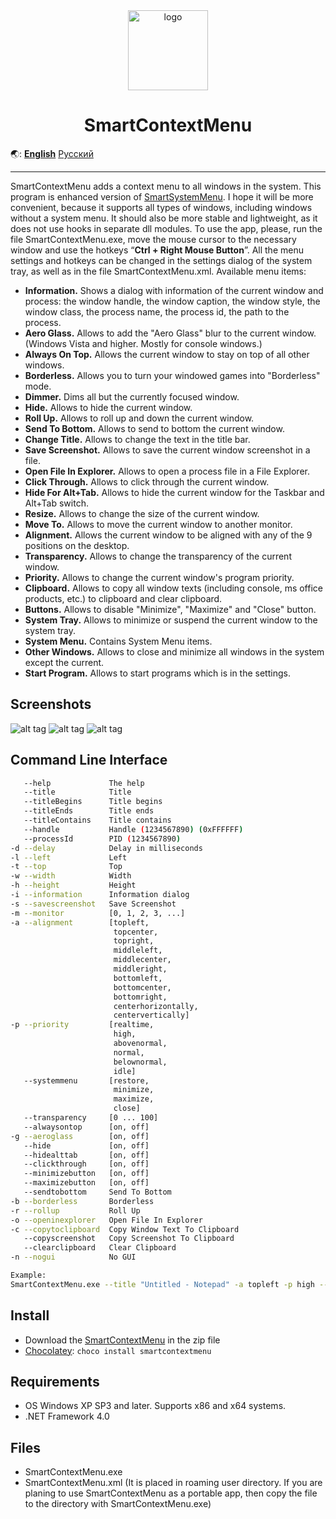 <div align="center">

<img src="https://github.com/AlexanderPro/SmartContextMenu/assets/8102586/e1aaac4b-483a-41ec-9dac-b881cd14ecfa" alt="logo" width="128">

# SmartContextMenu

</div>

🌏: [**English**](/) [Русский](README_RU.md)

---

SmartContextMenu adds a context menu to all windows in the system. 
This program is enhanced version of [SmartSystemMenu](https://github.com/AlexanderPro/SmartSystemMenu).
I hope it will be more convenient, because it supports all types of windows, including windows without a system menu.
It should also be more stable and lightweight, as it does not use hooks in separate dll modules.
To use the app, please, run the file SmartContextMenu.exe, move the mouse cursor to the necessary window and use the hotkeys “**Ctrl + Right Mouse Button**”.
All the menu settings and hotkeys can be changed in the settings dialog of the system tray, as well as in the file SmartContextMenu.xml.
Available menu items:

* **Information.** Shows a dialog with information of the current window and process: the window handle, the window caption, the window style, the window class, the process name, the process id, the path to the process.
* **Aero Glass.** Allows to add the "Aero Glass" blur to the current window. (Windows Vista and higher. Mostly for console windows.)
* **Always On Top.** Allows the current window to stay on top of all other windows.
* **Borderless.** Allows you to turn your windowed games into "Borderless" mode.
* **Dimmer.** Dims all but the currently focused window.
* **Hide.** Allows to hide the current window.
* **Roll Up.** Allows to roll up and down the current window.
* **Send To Bottom.** Allows to send to bottom the current window.
* **Change Title.** Allows to change the text in the title bar.
* **Save Screenshot.** Allows to save the current window screenshot in a file.
* **Open File In Explorer.** Allows to open a process file in a File Explorer.
* **Click Through.** Allows to click through the current window.
* **Hide For Alt+Tab.** Allows to hide the current window for the Taskbar and Alt+Tab switch.
* **Resize.** Allows to change the size of the current window.
* **Move To.** Allows to move the current window to another monitor.
* **Alignment.** Allows the current window to be aligned with any of the 9 positions on the desktop.
* **Transparency.** Allows to change the transparency of the current window.
* **Priority.** Allows to change the current window's program priority.
* **Clipboard.** Allows to copy all window texts (including console, ms office products, etc.) to clipboard and clear clipboard.
* **Buttons.** Allows to disable "Minimize", "Maximize" and "Close" button.
* **System Tray.** Allows to minimize or suspend the current window to the system tray.
* **System Menu.** Contains System Menu items.
* **Other Windows.** Allows to close and minimize all windows in the system except the current.
* **Start Program.** Allows to start programs which is in the settings.

Screenshots
------------------

![alt tag](https://github.com/AlexanderPro/SmartContextMenu/assets/8102586/af804d01-8421-453b-b954-0568d88f7681)
![alt tag](https://github.com/AlexanderPro/SmartContextMenu/assets/8102586/e663cb55-7c1e-482c-a787-ea58a86c631a)
![alt tag](https://github.com/AlexanderPro/SmartContextMenu/assets/8102586/62b73104-cef6-478e-b8fa-e3c77380694b)

Command Line Interface
--------------------

```bash
   --help             The help
   --title            Title
   --titleBegins      Title begins 
   --titleEnds        Title ends
   --titleContains    Title contains
   --handle           Handle (1234567890) (0xFFFFFF)
   --processId        PID (1234567890)
-d --delay            Delay in milliseconds
-l --left             Left
-t --top              Top
-w --width            Width
-h --height           Height
-i --information      Information dialog
-s --savescreenshot   Save Screenshot
-m --monitor          [0, 1, 2, 3, ...]
-a --alignment        [topleft,
                       topcenter,
                       topright,
                       middleleft,
                       middlecenter,
                       middleright,
                       bottomleft,
                       bottomcenter,
                       bottomright,
                       centerhorizontally,
                       centervertically]
-p --priority         [realtime,
                       high,
                       abovenormal,
                       normal,
                       belownormal,
                       idle]
   --systemmenu       [restore,
                       minimize,
                       maximize,
                       close]
   --transparency     [0 ... 100]
   --alwaysontop      [on, off]
-g --aeroglass        [on, off]
   --hide             [on, off]
   --hidealttab       [on, off]
   --clickthrough     [on, off]
   --minimizebutton   [on, off]
   --maximizebutton   [on, off]
   --sendtobottom     Send To Bottom
-b --borderless       Borderless
-r --rollup           Roll Up
-o --openinexplorer   Open File In Explorer
-c --copytoclipboard  Copy Window Text To Clipboard
   --copyscreenshot   Copy Screenshot To Clipboard
   --clearclipboard   Clear Clipboard
-n --nogui            No GUI

Example:
SmartContextMenu.exe --title "Untitled - Notepad" -a topleft -p high --alwaysontop on --nogui
```

Install
--------------------

* Download the [SmartContextMenu](https://github.com/AlexanderPro/SmartContextMenu/releases) in the zip file
* [Chocolatey](https://chocolatey.org/): `choco install smartcontextmenu`

Requirements
--------------------

* OS Windows XP SP3 and later. Supports x86 and x64 systems.
* .NET Framework 4.0

Files
--------------------

* SmartContextMenu.exe
* SmartContextMenu.xml (It is placed in roaming user directory. If you are planing to use SmartContextMenu as a portable app, then copy the file to the directory with SmartContextMenu.exe)